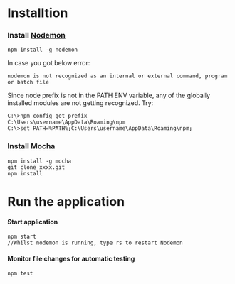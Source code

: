 # Installtion
### Install [Nodemon](https://github.com/remy/nodemon)
```
npm install -g nodemon
```
In case you got below error: 
```
nodemon is not recognized as an internal or external command, program or batch file
```
Since node prefix is not in the PATH ENV variable, any of the globally installed modules are not getting recognized. Try:
```
C:\>npm config get prefix
C:\Users\username\AppData\Roaming\npm
C:\>set PATH=%PATH%;C:\Users\username\AppData\Roaming\npm;
```

### Install Mocha
```
npm install -g mocha
git clone xxxx.git
npm install
```

# Run the application
#### Start application
```
npm start 
//Whilst nodemon is running, type rs to restart Nodemon
```
#### Monitor file changes for automatic testing
```
npm test
```